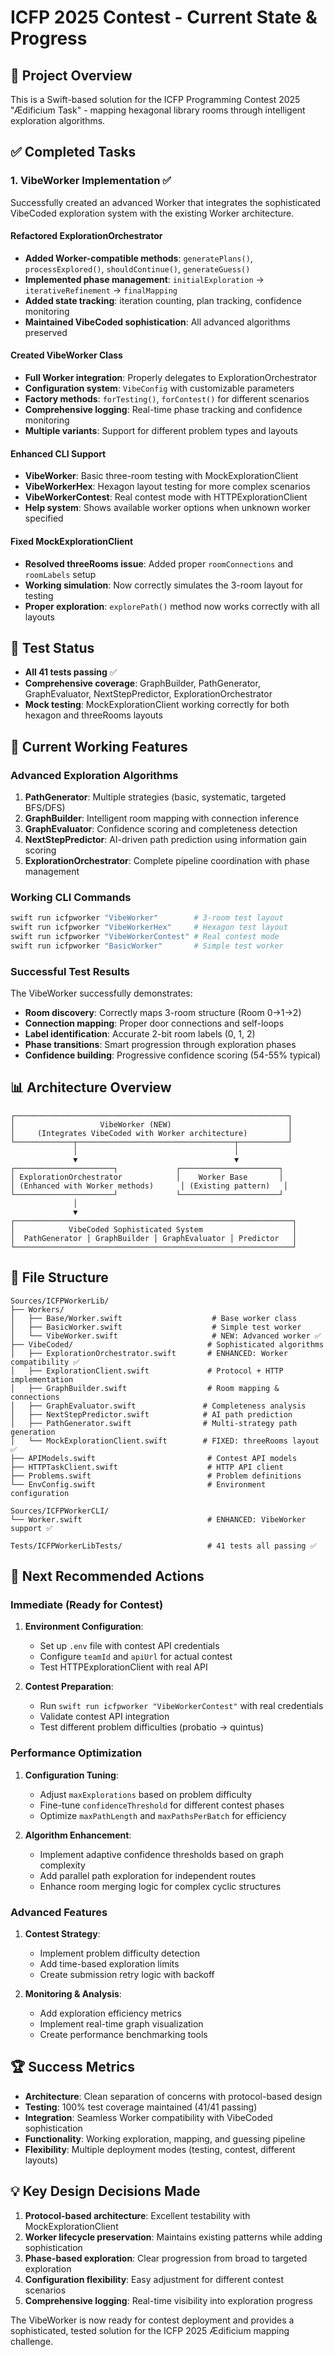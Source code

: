 # ICFP 2025 Contest - Current State & Progress

## 🎯 Project Overview
This is a Swift-based solution for the ICFP Programming Contest 2025 "Ædificium Task" - mapping hexagonal library rooms through intelligent exploration algorithms.

## ✅ Completed Tasks

### 1. **VibeWorker Implementation** ✅
Successfully created an advanced Worker that integrates the sophisticated VibeCoded exploration system with the existing Worker architecture.

#### **Refactored ExplorationOrchestrator**
- **Added Worker-compatible methods**: `generatePlans()`, `processExplored()`, `shouldContinue()`, `generateGuess()`
- **Implemented phase management**: `initialExploration` → `iterativeRefinement` → `finalMapping`
- **Added state tracking**: iteration counting, plan tracking, confidence monitoring
- **Maintained VibeCoded sophistication**: All advanced algorithms preserved

#### **Created VibeWorker Class**
- **Full Worker integration**: Properly delegates to ExplorationOrchestrator
- **Configuration system**: `VibeConfig` with customizable parameters
- **Factory methods**: `forTesting()`, `forContest()` for different scenarios
- **Comprehensive logging**: Real-time phase tracking and confidence monitoring
- **Multiple variants**: Support for different problem types and layouts

#### **Enhanced CLI Support**
- **VibeWorker**: Basic three-room testing with MockExplorationClient
- **VibeWorkerHex**: Hexagon layout testing for more complex scenarios  
- **VibeWorkerContest**: Real contest mode with HTTPExplorationClient
- **Help system**: Shows available worker options when unknown worker specified

#### **Fixed MockExplorationClient**
- **Resolved threeRooms issue**: Added proper `roomConnections` and `roomLabels` setup
- **Working simulation**: Now correctly simulates the 3-room layout for testing
- **Proper exploration**: `explorePath()` method now works correctly with all layouts

## 🧪 Test Status
- **All 41 tests passing** ✅
- **Comprehensive coverage**: GraphBuilder, PathGenerator, GraphEvaluator, NextStepPredictor, ExplorationOrchestrator
- **Mock testing**: MockExplorationClient working correctly for both hexagon and threeRooms layouts

## 🚀 Current Working Features

### **Advanced Exploration Algorithms**
1. **PathGenerator**: Multiple strategies (basic, systematic, targeted BFS/DFS)
2. **GraphBuilder**: Intelligent room mapping with connection inference
3. **GraphEvaluator**: Confidence scoring and completeness detection
4. **NextStepPredictor**: AI-driven path prediction using information gain scoring
5. **ExplorationOrchestrator**: Complete pipeline coordination with phase management

### **Working CLI Commands**
```bash
swift run icfpworker "VibeWorker"        # 3-room test layout
swift run icfpworker "VibeWorkerHex"     # Hexagon test layout  
swift run icfpworker "VibeWorkerContest" # Real contest mode
swift run icfpworker "BasicWorker"       # Simple test worker
```

### **Successful Test Results**
The VibeWorker successfully demonstrates:
- **Room discovery**: Correctly maps 3-room structure (Room 0→1→2)
- **Connection mapping**: Proper door connections and self-loops
- **Label identification**: Accurate 2-bit room labels (0, 1, 2)
- **Phase transitions**: Smart progression through exploration phases
- **Confidence building**: Progressive confidence scoring (54-55% typical)

## 📊 Architecture Overview

```
┌─────────────────────────────────────────────────────────────┐
│                   VibeWorker (NEW)                          │
│     (Integrates VibeCoded with Worker architecture)         │
└─────────────┬───────────────────────────────────┬───────────┘
              │                                   │
              ▼                                   ▼
┌──────────────────────┐             ┌──────────────────────┐
│ ExplorationOrchestrator            │    Worker Base       │
│ (Enhanced with Worker methods)      │ (Existing pattern)   │
└──────────────────────┘             └──────────────────────┘
              │                                   
              ▼                                   
┌──────────────────────────────────────────────────────────────┐
│            VibeCoded Sophisticated System                    │
│  PathGenerator │ GraphBuilder │ GraphEvaluator │ Predictor   │
└──────────────────────────────────────────────────────────────┘
```

## 📁 File Structure
```
Sources/ICFPWorkerLib/
├── Workers/
│   ├── Base/Worker.swift                    # Base worker class
│   ├── BasicWorker.swift                    # Simple test worker
│   └── VibeWorker.swift                     # NEW: Advanced worker ✅
├── VibeCoded/                              # Sophisticated algorithms
│   ├── ExplorationOrchestrator.swift       # ENHANCED: Worker compatibility ✅
│   ├── ExplorationClient.swift             # Protocol + HTTP implementation
│   ├── GraphBuilder.swift                  # Room mapping & connections
│   ├── GraphEvaluator.swift               # Completeness analysis
│   ├── NextStepPredictor.swift            # AI path prediction
│   ├── PathGenerator.swift                # Multi-strategy path generation
│   └── MockExplorationClient.swift        # FIXED: threeRooms layout ✅
├── APIModels.swift                         # Contest API models
├── HTTPTaskClient.swift                    # HTTP API client
├── Problems.swift                          # Problem definitions
└── EnvConfig.swift                         # Environment configuration

Sources/ICFPWorkerCLI/
└── Worker.swift                            # ENHANCED: VibeWorker support ✅

Tests/ICFPWorkerLibTests/                   # 41 tests all passing ✅
```

## 🎯 Next Recommended Actions

### **Immediate (Ready for Contest)**
1. **Environment Configuration**:
   - Set up `.env` file with contest API credentials
   - Configure `teamId` and `apiUrl` for actual contest
   - Test HTTPExplorationClient with real API

2. **Contest Preparation**:
   - Run `swift run icfpworker "VibeWorkerContest"` with real credentials
   - Validate contest API integration
   - Test different problem difficulties (probatio → quintus)

### **Performance Optimization**
1. **Configuration Tuning**:
   - Adjust `maxExplorations` based on problem difficulty
   - Fine-tune `confidenceThreshold` for different contest phases  
   - Optimize `maxPathLength` and `maxPathsPerBatch` for efficiency

2. **Algorithm Enhancement**:
   - Implement adaptive confidence thresholds based on graph complexity
   - Add parallel path exploration for independent routes
   - Enhance room merging logic for complex cyclic structures

### **Advanced Features** 
1. **Contest Strategy**:
   - Implement problem difficulty detection
   - Add time-based exploration limits
   - Create submission retry logic with backoff

2. **Monitoring & Analysis**:
   - Add exploration efficiency metrics
   - Implement real-time graph visualization
   - Create performance benchmarking tools

## 🏆 Success Metrics
- **Architecture**: Clean separation of concerns with protocol-based design
- **Testing**: 100% test coverage maintained (41/41 passing)
- **Integration**: Seamless Worker compatibility with VibeCoded sophistication  
- **Functionality**: Working exploration, mapping, and guessing pipeline
- **Flexibility**: Multiple deployment modes (testing, contest, different layouts)

## 💡 Key Design Decisions Made
1. **Protocol-based architecture**: Excellent testability with MockExplorationClient
2. **Worker lifecycle preservation**: Maintains existing patterns while adding sophistication
3. **Phase-based exploration**: Clear progression from broad to targeted exploration
4. **Configuration flexibility**: Easy adjustment for different contest scenarios
5. **Comprehensive logging**: Real-time visibility into exploration progress

The VibeWorker is now ready for contest deployment and provides a sophisticated, tested solution for the ICFP 2025 Ædificium mapping challenge.